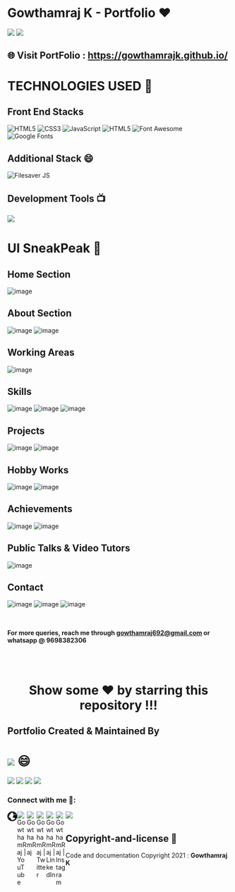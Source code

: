 # Gowthamraj K - Portfolio ❤️ 

![](https://img.shields.io/github/languages/count/gowthamrajk/gowthamrajk.github.io)   ![](https://img.shields.io/github/languages/top/gowthamrajk/gowthamrajk.github.io)


## 🌐 Visit PortFolio : https://gowthamrajk.github.io/ 

# TECHNOLOGIES USED 📌


## Front End Stacks 

![HTML5](https://img.shields.io/static/v1?style=for-the-badge&message=HTML5&color=E34F26&logo=HTML5&logoColor=FFFFFF&label=)
![CSS3](https://img.shields.io/static/v1?style=for-the-badge&message=CSS3&color=1572B6&logo=CSS3&logoColor=FFFFFF&label=)
![JavaScript](https://img.shields.io/static/v1?style=for-the-badge&message=JavaScript&color=222222&logo=JavaScript&logoColor=F7DF1E&label=)
![HTML5](https://img.shields.io/static/v1?style=for-the-badge&message=Typed+JS&color=E34F26&logoColor=FFFFFF&label=)
![Font Awesome](https://img.shields.io/static/v1?style=for-the-badge&message=Font+Awesome&color=339AF0&logo=Font+Awesome&logoColor=FFFFFF&label=)
![Google Fonts](https://img.shields.io/static/v1?style=for-the-badge&message=Google+Fonts&color=4285F4&logo=Google+Fonts&logoColor=FFFFFF&label=)

## Additional Stack 😄

![Filesaver JS](https://img.shields.io/static/v1?style=for-the-badge&message=Filesaver+Js&color=222222&logo=JavaScript&logoColor=F7DF1E&label=)


## Development Tools 📺

![](https://img.shields.io/static/v1?style=for-the-badge&message=Sublime+Text&color=222222&logo=Sublime+Text&logoColor=FF9800&label=)

# UI SneakPeak 📌

## Home Section

![image](https://user-images.githubusercontent.com/43011442/125414938-1d3ceffa-8647-410e-ba63-450023348fb1.png)


## About Section

![image](https://user-images.githubusercontent.com/43011442/125414629-5ef346f4-2ade-427d-82c8-d3cefce46a5d.png)
![image](https://user-images.githubusercontent.com/43011442/125415132-c363d1dc-2d91-4d94-b83e-eaae90ee3bce.png)


## Working Areas

![image](https://user-images.githubusercontent.com/43011442/125415242-2c8ea175-5c6b-4e4f-b78a-db892f797cbe.png)


## Skills

![image](https://user-images.githubusercontent.com/43011442/125415420-3cead09a-0b12-4349-8509-078d2f39e2f4.png)
![image](https://user-images.githubusercontent.com/43011442/125415519-42381238-116f-46c5-8cee-dd37066dffd2.png)
![image](https://user-images.githubusercontent.com/43011442/125415596-ca29e4ba-cdb3-45ac-a880-721ecf8e77c2.png)


## Projects

![image](https://user-images.githubusercontent.com/43011442/125416472-2115eec9-835a-4c2b-9aae-65853784cab4.png)
![image](https://user-images.githubusercontent.com/43011442/125416540-da8678d7-60e1-432b-aeb9-7aa7a18e079d.png)


## Hobby Works

![image](https://user-images.githubusercontent.com/43011442/125416709-89b06498-e0e6-4066-9631-6c298b12e9e3.png)
![image](https://user-images.githubusercontent.com/43011442/125416770-707f67f9-5c30-450d-b7e9-1e99a4e62ba9.png)


## Achievements

![image](https://user-images.githubusercontent.com/43011442/125416981-c3c4b29b-d5c4-4768-bcc0-2e7d39fdb478.png)
![image](https://user-images.githubusercontent.com/43011442/125417157-24d535fb-40e5-4ac6-be85-1ad1d3f37f5e.png)


## Public Talks & Video Tutors

![image](https://user-images.githubusercontent.com/43011442/125417435-94684127-b7ef-4515-8929-5cb518260b7a.png)


## Contact

![image](https://user-images.githubusercontent.com/43011442/125417608-396f4129-5785-4fee-a957-43c2c1cb9285.png)
![image](https://user-images.githubusercontent.com/43011442/125417703-1a89a149-2c5a-40ec-8243-693a7e8e58d2.png)
![image](https://user-images.githubusercontent.com/43011442/125417760-33140c5c-d041-45cd-ba41-1ae66fb58054.png)


<br><br>
**For more queries, reach me through gowthamraj692@gmail.com or whatsapp @ 9698382306**

<br><br>
<div align="center">
  
# Show some ❤️ by starring this repository !!!
  
</div>

## Portfolio Created & Maintained By 

# ![](https://img.shields.io/static/v1?style=for-the-badge&message=Gowthamraj+K&color=007396&label=) 😄

![](https://img.shields.io/static/v1?style=for-the-badge&message=Fullstack+Web+Developer&color=0b3d36&label=)  ![](https://img.shields.io/static/v1?style=for-the-badge&message=UI+Designer&color=d92323&label=) ![](https://img.shields.io/static/v1?style=for-the-badge&message=Learning+new+things&color=0c0c4f&label=)  ![](https://img.shields.io/static/v1?style=for-the-badge&message=Design+Thinker&color=0b3d17&label=) 

### Connect with me 👋:

[<img align="left" alt="code-Jamm.in" width="22px" src="https://raw.githubusercontent.com/iconic/open-iconic/master/svg/globe.svg" />][website1]
[<img align="left" alt="GowthamRaj | YouTube" width="22px" src="https://cdn.jsdelivr.net/npm/simple-icons@v3/icons/youtube.svg" />][youtube]
[<img align="left" alt="GowthamRaj " width="22px" src="https://www.iconfinder.com/data/icons/logos-and-brands/512/160_Hackerrank_logo_logos-512.png" />][hackerrank]
[<img align="left" alt="GowthamRaj  | Twitter" width="22px" src="https://cdn.jsdelivr.net/npm/simple-icons@v3/icons/twitter.svg" />][twitter]
[<img align="left" alt="GowthamRaj  | LinkedIn" width="22px" src="https://cdn.jsdelivr.net/npm/simple-icons@v3/icons/linkedin.svg" />][linkedin]
[<img align="left" alt="GowthamRaj  | Instagram" width="22px" src="https://cdn.jsdelivr.net/npm/simple-icons@v3/icons/instagram.svg" />][instagram]
[![](https://img.shields.io/badge/9698382306-25D366?style=social&logo=whatsapp&logoColor=green)]()

## Copyright-and-license 📌

Code and documentation Copyright 2021 : **Gowthamraj K**


[website1]: https://gowthamrajk.github.io/gowthamrajk-portfolio/
[hackerrank]: https://www.hackerrank.com/gowthamraj692
[website]: https://github.com/gowthamrajk
[twitter]: https://twitter.com/Gowtham29341737
[youtube]: https://www.youtube.com/channel/UC_Q5Zet9Oz-UVAeJ-oE_uGQ?view_as=subscriber
[instagram]: https://instagram.com/gow_t_h_a_m_r_a_j
[linkedin]: https://www.linkedin.com/in/gowtham-kittusamy-54b835174/
